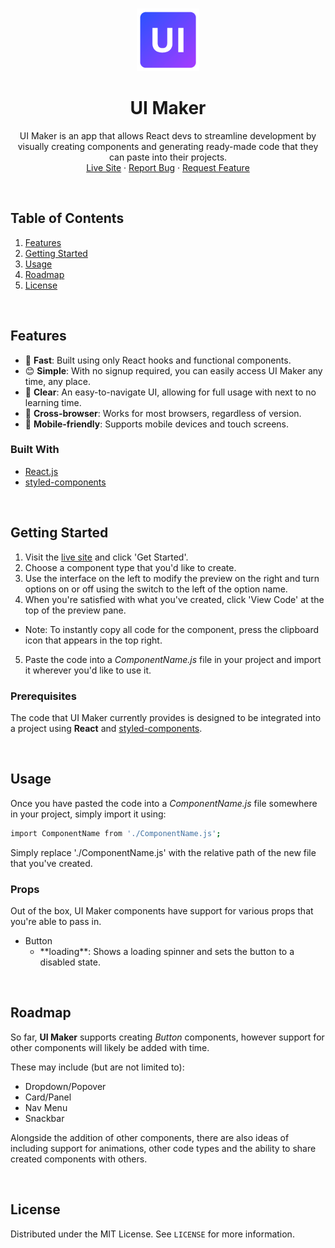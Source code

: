 [contributors-shield]: https://img.shields.io/github/contributors/jamiestegman/repo.svg?style=for-the-badge
[contributors-url]: https://github.com/jamiestegman/ui-maker/graphs/contributors
[forks-shield]: https://img.shields.io/github/forks/jamiestegman/repo.svg?style=for-the-badge
[forks-url]: https://github.com/jamiestegman/ui-maker/network/members
[stars-shield]: https://img.shields.io/github/stars/jamiestegman/repo.svg?style=for-the-badge
[stars-url]: https://github.com/jamiestegman/ui-maker/stargazers
[issues-shield]: https://img.shields.io/github/issues/jamiestegman/repo.svg?style=for-the-badge
[issues-url]: https://github.com/jamiestegman/ui-maker/issues
[license-shield]: https://img.shields.io/github/license/jamiestegman/repo.svg?style=for-the-badge
[license-url]: https://github.com/jamiestegman/ui-maker/blob/master/LICENSE.txt

<br/>
<p align="center">
  <a href="https://github.com/jamiestegman/ui-maker">
    <img src="./src/images/logo.png" alt="Logo" width="100" height="100">
  </a>

  <h1 align="center">UI Maker</h1>

  

  <p align="center">
    UI Maker is an app that allows React devs to streamline development by visually creating components and generating ready-made code that they can paste into their projects.
    <br />
    <a href="https://jamiestegman.github.io/ui-maker">Live Site</a>
    ·
    <a href="https://github.com/jamiestegman/ui-maker/issues">Report Bug</a>
    ·
    <a href="https://github.com/jamiestegman/ui-maker/issues">Request Feature</a>
  </p>
</p>

<br/>

## Table of Contents
  <ol>
    <li><a href="#features">Features</a></li>
    <li><a href="#getting-started">Getting Started</a></li>
    <li><a href="#usage">Usage</a></li>
    <li><a href="#roadmap">Roadmap</a></li>
    <li><a href="#license">License</a></li>
  </ol>

<br/>

## Features

- 🚀 **Fast**: Built using only React hooks and functional components.
- 😊 **Simple**: With no signup required, you can easily access UI Maker any time, any place.
- 👋 **Clear**: An easy-to-navigate UI, allowing for full usage with next to no learning time.
- 👫 **Cross-browser**: Works for most browsers, regardless of version.
- 📲 **Mobile-friendly**: Supports mobile devices and touch screens.


### Built With

* [React.js](https://reactjs.org/)
* [styled-components](https://styled-components.com/)

<br/>

## Getting Started

1. Visit the [live site](https://jamiestegman.github.io/ui-maker) and click 'Get Started'.
2. Choose a component type that you'd like to create.
3. Use the interface on the left to modify the preview on the right and turn options on or off using the switch to the left of the option name.
4. When you're satisfied with what you've created, click 'View Code' at the top of the preview pane.
  * Note: To instantly copy all code for the component, press the clipboard icon that appears in the top right.
5. Paste the code into a *ComponentName.js* file in your project and import it wherever you'd like to use it.

### Prerequisites

The code that UI Maker currently provides is designed to be integrated into a project using **React** and [styled-components](https://styled-components.com/).

<br/>

## Usage

Once you have pasted the code into a *ComponentName.js* file somewhere in your project, simply import it using:

```sh
import ComponentName from './ComponentName.js';
```
Simply replace './ComponentName.js' with the relative path of the new file that you've created.


### Props

Out of the box, UI Maker components have support for various props that you're able to pass in.

<ul>
  <li>
    Button
    <ul>
      <li>**loading**: Shows a loading spinner and sets the button to a disabled state.</li>
    </ul>
  </li>
</ul>

<br/>

## Roadmap

So far, **UI Maker** supports creating *Button* components, however support for other components will likely be added with time.

These may include (but are not limited to):

* Dropdown/Popover
* Card/Panel
* Nav Menu
* Snackbar

Alongside the addition of other components, there are also ideas of including support for animations, other code types and the ability to share created components with others.

<br/>

## License

Distributed under the MIT License. See `LICENSE` for more information.